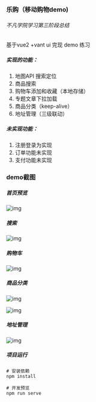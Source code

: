 ### 乐购（移动购物demo)

###### 不凡学院学习第三阶段总结

基于vue2 +vant  ui   完现 demo 练习



##### 实现的功能：

1. 地图API 搜索定位  
2. 商品搜索
3. 购物车添加和收藏（本地存储）
4. 专题文章下拉加载
5. 商品分类（keep-alive）
6. 地址管理（三级联动）

##### 未实现功能：

1.  注册登录为实现
2. 订单功能未实现
3. 支付功能未实现

### demo截图

##### 首页预览

![img](../public/images/首页.png)

##### 搜索

![img](https://gitee.com/xialongxiaolama/vue-vant-legou/blob/master/public/images/%E6%90%9C%E7%B4%A2%E8%AE%B0%E5%BD%95%E5%AE%9E%E7%8E%B0.png)

##### 购物车

![img](https://gitee.com/xialongxiaolama/vue-vant-legou/blob/master/public/images/%E8%B4%AD%E7%89%A9%E8%BD%A6.png)

##### 商品分类

![img](https://gitee.com/xialongxiaolama/vue-vant-legou/blob/master/public/images/%E5%95%86%E5%93%81%E5%88%86%E7%B1%BB.png)

![img](https://gitee.com/xialongxiaolama/vue-vant-legou/blob/master/public/images/%E5%95%86%E5%93%81%E5%88%86%E7%B1%BB2.png)

##### 地址管理

![img](https://gitee.com/xialongxiaolama/vue-vant-legou/blob/master/public/images/%E5%9C%B0%E5%9D%80%E7%AE%A1%E7%90%86.png)



##### 项目运行

```
# 安装依赖
npm install

# 开发预览
npm run serve
```

